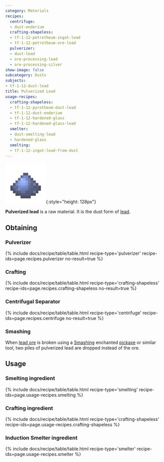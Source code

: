 ```yaml
---
category: Materials
recipes:
  centrifuge:
  - dust-enderium
  crafting-shapeless:
  - tf-1-12-petrotheum-ingot-lead
  - tf-1-12-petrotheum-ore-lead
  pulverizer:
  - dust-lead
  - ore-processing-lead
  - ore-processing-silver
show-image: false
subcategory: Dusts
subjects:
- tf-1-12-dust-lead
title: Pulverized Lead
usage-recipes:
  crafting-shapeless:
  - tf-1-12-pyrotheum-dust-lead
  - tf-1-12-dust-enderium
  - tf-1-12-hardened-glass
  - tf-1-12-hardened-glass-lead
  smelter:
  - dust-smelting-lead
  - hardened-glass
  smelting:
  - tf-1-12-ingot-lead-from-dust
---
```


![Pulverized lead](/assets/images/docs/1.12/thermal-foundation/dust-lead.png){:style="height: 128px"}


**Pulverized lead** is a raw material. It is the dust form of
[lead](../lead-ingot/).


Obtaining
---------

### Pulverizer
{% include docs/recipe/table/table.html recipe-type='pulverizer' recipe-ids=page.recipes.pulverizer no-result=true %}

### Crafting
{% include docs/recipe/table/table.html recipe-type='crafting-shapeless' recipe-ids=page.recipes.crafting-shapeless no-result=true %}

### Centrifugal Separator
{% include docs/recipe/table/table.html recipe-type='centrifuge' recipe-ids=page.recipes.centrifuge no-result=true %}

### Smashing
When [lead ore](../lead-ore/) is broken using a
[Smashing](../../cofh-core/smashing/) enchanted
[pickaxe](https://minecraft.gamepedia.com/Pickaxe) or similar tool, two piles of
pulverized lead are dropped instead of the ore.


Usage
-----

### Smelting ingredient
{% include docs/recipe/table/table.html recipe-type='smelting' recipe-ids=page.usage-recipes.smelting %}

### Crafting ingredient
{% include docs/recipe/table/table.html recipe-type='crafting-shapeless' recipe-ids=page.usage-recipes.crafting-shapeless %}

### Induction Smelter ingredient
{% include docs/recipe/table/table.html recipe-type='smelter' recipe-ids=page.usage-recipes.smelter %}
